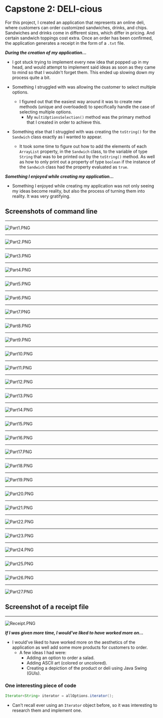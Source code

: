 # Capstone 2: DELI-cious
For this project, I created an application that represents an online deli, where customers can order customized 
sandwiches, drinks, and chips. Sandwiches and drinks come in different sizes, which differ in pricing. And certain 
sandwich toppings cost extra. Once an order has been confirmed, the application generates a receipt in the form of a
`.txt` file.

***During the creation of my application...***
- I got stuck trying to implement every new idea that popped up in my head, and would attempt to implement said ideas 
as soon as they came to mind so that I wouldn't forget them. This ended up slowing down my process quite a bit.


- Something I struggled with was allowing the customer to select multiple options.
    - I figured out that the easiest way around it was to create new methods (unique and overloaded) to specifically 
handle the case of selecting multiple options.
      -  My `multiOptionsSelection()` method was the primary method that I created in order to achieve this.


- Something else that I struggled with was creating the `toString()` for the `Sandwich` class exactly as I wanted to 
appear.
  - It took some time to figure out how to add the elements of each `ArrayList` property, in the `Sandwich` class, 
to the variable of type `String` that was to be printed out by the `toString()` method. As well as how to only print out 
a property of type `boolean` if the instance of the `Sandwich` class had the property evaluated as `true`.


***Something I enjoyed while creating my application...***
- Something I enjoyed while creating my application was not only seeing my ideas become reality, but also the process 
of turning them into reality. It was very gratifying.

## Screenshots of command line

------------
![Part1.PNG](Part1.PNG)

------------
![Part2.PNG](Part2.PNG)

------------
![Part3.PNG](Part3.PNG)

------------
![Part4.PNG](Part4.PNG)

------------
![Part5.PNG](Part5.PNG)

------------
![Part6.PNG](Part6.PNG)

------------
![Part7.PNG](Part7.PNG)

------------
![Part8.PNG](Part8.PNG)

------------
![Part9.PNG](Part9.PNG)

------------
![Part10.PNG](Part10.PNG)

------------
![Part11.PNG](Part11.PNG)

------------
![Part12.PNG](Part12.PNG)

------------
![Part13.PNG](Part13.PNG)

------------
![Part14.PNG](Part14.PNG)

------------
![Part15.PNG](Part15.PNG)

------------
![Part16.PNG](Part16.PNG)

------------
![Part17.PNG](Part17.PNG)

------------
![Part18.PNG](Part18.PNG)

------------
![Part19.PNG](Part19.PNG)

------------
![Part20.PNG](Part20.PNG)

------------
![Part21.PNG](Part21.PNG)

------------
![Part22.PNG](Part22.PNG)

------------
![Part23.PNG](Part23.PNG)

------------
![Part24.PNG](Part24.PNG)

------------
![Part25.PNG](Part25.PNG)

------------
![Part26.PNG](Part26.PNG)

------------
![Part27.PNG](Part27.PNG)

## Screenshot of a receipt file

------------
![Receipt.PNG](Receipt.PNG)

***If I was given more time, I would've liked to have worked more on...***
- I would've liked to have worked more on the aesthetics of the application as well add some more products for 
customers to order.
  - A few ideas I had were:
    - Adding an option to order a salad.
    - Adding ASCII art (colored or uncolored).
    - Creating a depiction of the product or deli using Java Swing (GUIs).

### One interesting piece of code
```java
Iterator<String> iterator = allOptions.iterator();
```
- Can't recall ever using an `Iterator` object before, so it was interesting to research them and implement one.
